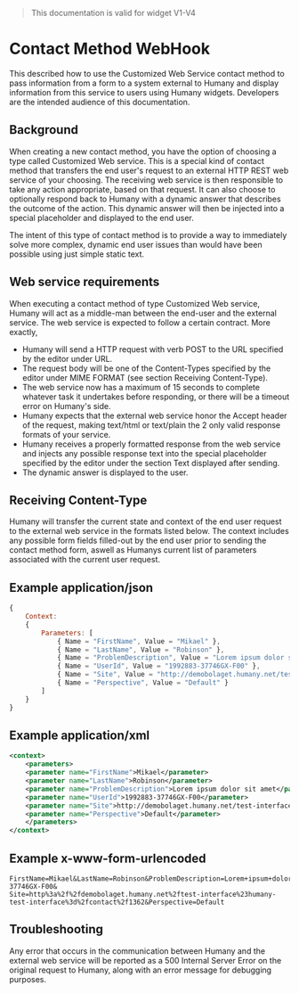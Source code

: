 > This documentation is valid for widget V1-V4

# Contact Method WebHook

This described how to use the Customized Web Service contact method to pass information from a form to a system external to Humany and display information from this service to users using Humany widgets. Developers are the intended audience of this documentation.

## Background

When creating a new contact method, you have the option of choosing a type called Customized Web service. This is a special kind of contact method that transfers the end user's request to an external HTTP REST web service of your choosing. The receiving web service is then responsible to take any action appropriate, based on that request. It can also choose to optionally respond back to Humany with a dynamic answer that describes the outcome of the action. This dynamic answer will then be injected into a special placeholder and displayed to the end user.

The intent of this type of contact method is to provide a way to immediately solve more complex, dynamic end user issues than would have been possible using just simple static text.

## Web service requirements

When executing a contact method of type Customized Web service, Humany will act as a middle-man between the end-user and the external service. The web service is expected to follow a certain contract. More exactly,

- Humany will send a HTTP request with verb POST to the URL specified by the editor under URL.
- The request body will be one of the Content-Types specified by the editor under MIME FORMAT (see section Receiving Content-Type).
- The web service now has a maximum of 15 seconds to complete whatever task it undertakes before responding, or there will be a timeout error on Humany's side.
- Humany expects that the external web service honor the Accept header of the request, making text/html or text/plain the 2 only valid response formats of your service.
- Humany receives a properly formatted response from the web service and injects any possible response text into the special placeholder specified by the editor under the section Text displayed after sending.
- The dynamic answer is displayed to the user.

## Receiving Content-Type

Humany will transfer the current state and context of the end user request to the external web service in the formats listed below. The context includes any possible form fields filled-out by the end user prior to sending the contact method form, aswell as Humanys current list of parameters associated with the current user request.

## Example application/json

```javascript
{
	Context:
	{
		Parameters: [
			{ Name = "FirstName", Value = "Mikael" },
			{ Name = "LastName", Value = "Robinson" },
			{ Name = "ProblemDescription", Value = "Lorem ipsum dolor sit amet" },
			{ Name = "UserId", Value = "1992883-37746GX-F00" },
			{ Name = "Site", Value = "http://demobolaget.humany.net/test-interface#humany-test-interface=/contact/1362" },
			{ Name = "Perspective", Value = "Default" }
		]
	}
}
```

## Example application/xml

```xml
<context>
	<parameters>
	<parameter name="FirstName">Mikael</parameter>
	<parameter name="LastName">Robinson</parameter>
	<parameter name="ProblemDescription">Lorem ipsum dolor sit amet</parameter>
	<parameter name="UserId">1992883-37746GX-F00</parameter>
	<parameter name="Site">http://demobolaget.humany.net/test-interface#humany-test-interface=/contact/1362</parameter>
	<parameter name="Perspective">Default</parameter>
	</parameters>
</context>
```

## Example x-www-form-urlencoded

```
FirstName=Mikael&LastName=Robinson&ProblemDescription=Lorem+ipsum+dolor+sit+amet&UserId=1992883-37746GX-F00&
Site=http%3a%2f%2fdemobolaget.humany.net%2ftest-interface%23humany-test-interface%3d%2fcontact%2f1362&Perspective=Default
```

## Troubleshooting

Any error that occurs in the communication between Humany and the external web service will be reported as a 500 Internal Server Error on the original request to Humany, along with an error message for debugging purposes.